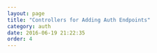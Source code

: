 ```yaml
---
layout: page
title: "Controllers for Adding Auth Endpoints"
category: auth
date: 2016-06-19 21:22:35
order: 4
---
```

